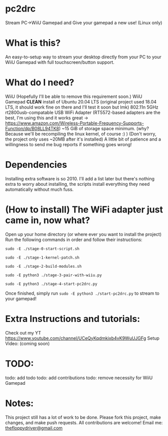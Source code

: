 # pc2drc
 Stream PC->WiiU Gamepad and Give your gamepad a new use! (Linux only)
 
 
# What is this?
 An easy-to-setup way to stream your desktop directly from your PC to your WiiU Gamepad with full touchscreen/button support.
 
 
 # What do I need?
  WiiU (Hopefully I'll be able to remove this requirement soon.)
  WiiU Gamepad
  **CLEAN** install of Ubuntu 20.04 LTS (original project used 18.04 LTS, it should work fine on there and I'll test it soon but lmk)
  802.11n 5GHz rt2800usb-compatable USB WiFi Adapter
    (RT5572-based adapters are the best, I'm using this and it works great -> https://www.amazon.com/Wireless-Portable-Frequency-Supports-Function/dp/B08LL94TK8)
  ~15 GiB of storage space minimum. (why? Because we'll be recompiling the linux kernel, of course :)  )
    (Don't worry, the project only uses ~20MB after it's installed)
  A little bit of patience and a willingness to send me bug reports if something goes wrong!
  
  
 # Dependencies
  Installing extra software is so 2010. I'll add a list later but there's nothing extra to worry about installing, the scripts install everything they need automatically without much fuss.
  
  
 # (How to install) The WiFi adapter just came in, now what?
  Open up your home directory (or where ever you want to install the project)
  Run the following commands in order and follow their instructions:
  
   `sudo -E ./stage-0-start-script.sh`
   
   `sudo -E ./stage-1-kernel-patch.sh`
   
   `sudo -E ./stage-2-build-modules.sh`
   
   `sudo -E python3 ./stage-3-pair-with-wiiu.py`
   
   `sudo -E python3 ./stage-4-start-pc2drc.py`
   
  Once finished, simply run `sudo -E python3 ./start-pc2drc.py` to stream to your gamepad!
   
   
 # Extra Instructions and tutorials:
  Check out my YT https://www.youtube.com/channel/UCeQyKqdmkixb4vK9WuUJGFg
  Setup Video: (coming soon)
   
   
 # TODO:
   todo: add todo
   todo: add contributions
   todo: remove necessity for WiiU Gamepad
   
 
 # Notes:
  This project still has a lot of work to be done. Please fork this project, make changes, and make push requests. All contributions are welcome! 
  Email me: thefloppydriver@gmail.com
